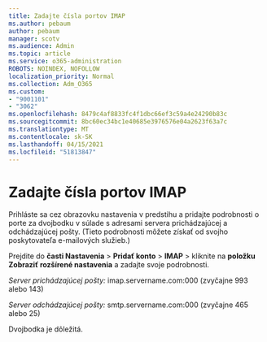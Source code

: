 ```yaml
---
title: Zadajte čísla portov IMAP
ms.author: pebaum
author: pebaum
manager: scotv
ms.audience: Admin
ms.topic: article
ms.service: o365-administration
ROBOTS: NOINDEX, NOFOLLOW
localization_priority: Normal
ms.collection: Adm_O365
ms.custom:
- "9001101"
- "3062"
ms.openlocfilehash: 8479c4af8833fc4f1dbc66ef3c59a4e24290b83c
ms.sourcegitcommit: 8bc60ec34bc1e40685e3976576e04a2623f63a7c
ms.translationtype: MT
ms.contentlocale: sk-SK
ms.lasthandoff: 04/15/2021
ms.locfileid: "51813847"
---
```

# <a name="enter-imap-port-numbers"></a>Zadajte čísla portov IMAP

Prihláste sa cez obrazovku nastavenia v predstihu a pridajte podrobnosti o porte za dvojbodku v súlade s adresami servera prichádzajúcej a odchádzajúcej pošty. (Tieto podrobnosti môžete získať od svojho poskytovateľa e-mailových služieb.) 

Prejdite do **časti Nastavenia**  >  **Pridať konto**  >  **IMAP** > kliknite na **položku Zobraziť rozšírené nastavenia** a zadajte svoje podrobnosti. 

*Server prichádzajúcej pošty:* imap.servername.com:000 (zvyčajne 993 alebo 143) 

*Server odchádzajúcej pošty:* smtp.servername.com:000 (zvyčajne 465 alebo 25) 

Dvojbodka je dôležitá. 
